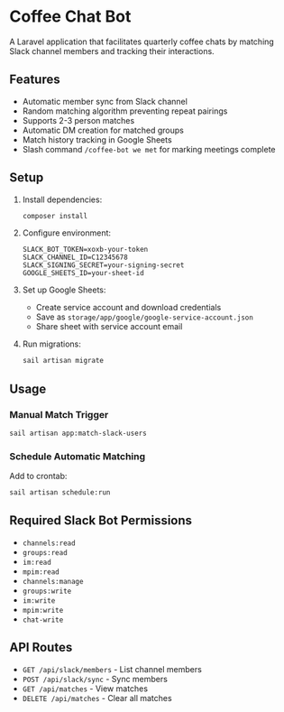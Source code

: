 # Coffee Chat Bot

A Laravel application that facilitates quarterly coffee chats by matching Slack channel members and tracking their interactions.

## Features
- Automatic member sync from Slack channel
- Random matching algorithm preventing repeat pairings
- Supports 2-3 person matches
- Automatic DM creation for matched groups
- Match history tracking in Google Sheets
- Slash command `/coffee-bot we met` for marking meetings complete

## Setup

1. Install dependencies:
   ```bash
   composer install
   ```

2. Configure environment:
   ```env
   SLACK_BOT_TOKEN=xoxb-your-token
   SLACK_CHANNEL_ID=C12345678
   SLACK_SIGNING_SECRET=your-signing-secret
   GOOGLE_SHEETS_ID=your-sheet-id
   ```

3. Set up Google Sheets:
   - Create service account and download credentials
   - Save as `storage/app/google/google-service-account.json`
   - Share sheet with service account email

4. Run migrations:
   ```bash
   sail artisan migrate
   ```

## Usage

### Manual Match Trigger
```bash
sail artisan app:match-slack-users
```

### Schedule Automatic Matching
Add to crontab:
```bash
sail artisan schedule:run
```

## Required Slack Bot Permissions
- `channels:read`
- `groups:read`
- `im:read`
- `mpim:read`
- `channels:manage`
- `groups:write`
- `im:write`
- `mpim:write`
- `chat-write`

## API Routes
- `GET /api/slack/members` - List channel members
- `POST /api/slack/sync` - Sync members
- `GET /api/matches` - View matches
- `DELETE /api/matches` - Clear all matches